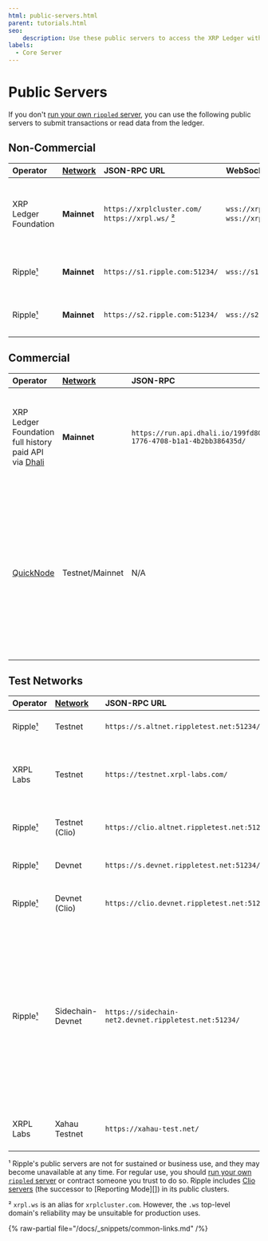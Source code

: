 ```yaml
---
html: public-servers.html
parent: tutorials.html
seo:
    description: Use these public servers to access the XRP Ledger without needing your own infrastructure.
labels:
  - Core Server
---
```

# Public Servers
If you don't [run your own `rippled` server](../infrastructure/installation/index.md), you can use the following public servers to submit transactions or read data from the ledger.

## Non-Commercial
| Operator  | [Network][] | JSON-RPC URL | WebSocket URL | Notes                |
|:----------|:------------|:-------------|:--------------|:---------------------|
| XRP Ledger Foundation | **Mainnet** | `https://xrplcluster.com/` <br> `https://xrpl.ws/` [²][] | `wss://xrplcluster.com/` <br>  `wss://xrpl.ws/` [²][] | Full history server cluster with CORS support. |
| Ripple[¹][]   | **Mainnet** | `https://s1.ripple.com:51234/` | `wss://s1.ripple.com/` | General purpose server cluster |
| Ripple[¹][]   | **Mainnet** | `https://s2.ripple.com:51234/` | `wss://s2.ripple.com/` | [Full-history server](../concepts/networks-and-servers/ledger-history.md#full-history) cluster |

## Commercial
| Operator  | [Network][] | JSON-RPC     | Notes                |
|:----------|:------------|:-------------|:---------------------|
| XRP Ledger Foundation full history paid API via [Dhali](https://dhali.io/) | **Mainnet** | `https://run.api.dhali.io/199fd80b-1776-4708-b1a1-4b2bb386435d/` | You must [create a paid API key](https://pay.dhali.io/?uuids=199fd80b-1776-4708-b1a1-4b2bb386435d) and embed it in the request's `Payment-Claim` header. |
| [QuickNode](https://www.quicknode.com/chains/xrpl) | Testnet/Mainnet | N/A | QuickNode provides hosted XRPL RPC mainnet and testnet under their free and paid plans, granting flexible and reliable access to the network.


## Test Networks

| Operator  | [Network][] | JSON-RPC URL | WebSocket URL | Notes                |
|:----------|:------------|:-------------|:--------------|:---------------------|
| Ripple[¹][]   | Testnet     | `https://s.altnet.rippletest.net:51234/` | `wss://s.altnet.rippletest.net:51233/` | Testnet public server |
| XRPL Labs     | Testnet     | `https://testnet.xrpl-labs.com/` | `wss://testnet.xrpl-labs.com/` | Testnet public server with CORS support |
| Ripple[¹][]   | Testnet (Clio) | `https://clio.altnet.rippletest.net:51234/`	| `wss://clio.altnet.rippletest.net:51233/` | Testnet public server with Clio |
| Ripple[¹][]   | Devnet      | `https://s.devnet.rippletest.net:51234/` | `wss://s.devnet.rippletest.net:51233/` | Devnet public server |
| Ripple[¹][]   | Devnet (Clio)  | `https://clio.devnet.rippletest.net:51234/`	| `wss://clio.devnet.rippletest.net:51233/` | Devnet public server with Clio |
| Ripple[¹][]   | Sidechain-Devnet | `https://sidechain-net2.devnet.rippletest.net:51234/` | `wss://sidechain-net2.devnet.rippletest.net:51233/` | Sidechain Devnet to test cross-chain bridge features. Devnet serves as the locking chain while this sidechain serves as the issuing chain. |
| XRPL Labs     | Xahau Testnet | `https://xahau-test.net/` | `wss://xahau-test.net/` | [Hooks-enabled](https://hooks.xrpl.org/) Xahau Testnet |




[Network]: ../concepts/networks-and-servers/parallel-networks.md
[¹]: #footnote-1
[²]: #footnote-2

<a id="footnote-1"></a>¹ Ripple's public servers are not for sustained or business use, and they may become unavailable at any time. For regular use, you should [run your own `rippled` server](../concepts/networks-and-servers/index.md) or contract someone you trust to do so. Ripple includes [Clio servers](../concepts/networks-and-servers/the-clio-server.md) (the successor to [Reporting Mode][]) in its public clusters.

<a id="footnote-2"></a>² `xrpl.ws` is an alias for `xrplcluster.com`. However, the `.ws` top-level domain's reliability may be unsuitable for production uses.

{% raw-partial file="/docs/_snippets/common-links.md" /%}

